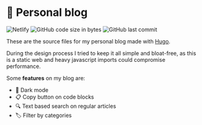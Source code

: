 # 📝 Personal blog

![Netlify](https://img.shields.io/netlify/fc586c02-2fc6-4665-b4a1-2811f5e2b272)
![GitHub code size in bytes](https://img.shields.io/github/languages/code-size/lewinkoon/hugo-blog)
![GitHub last commit](https://img.shields.io/github/last-commit/lewinkoon/hugo-blog)

These are the source files for my personal blog made with [Hugo](https://github.com/gohugoio/hugo).

During the design process I tried to keep it all simple and bloat-free, as this is a static web and heavy javascript imports could compromise performance.

Some **features** on my blog are:

 - 🌙 Dark mode
 - 📋 Copy button on code blocks
 - 🔍 Text based search on regular articles
 - 🏷️ Filter by categories